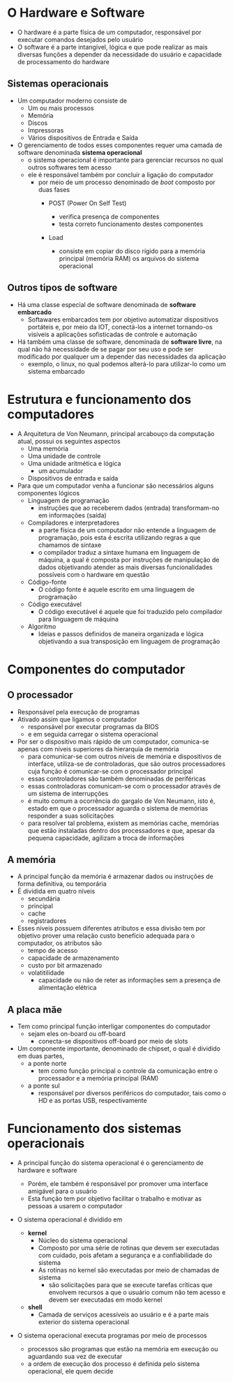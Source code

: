# O Hardware e Software

* O hardware é a parte física de um computador, responsável por executar comandos desejados pelo usuário
* O software é a parte intangível, lógica e que pode realizar as mais diversas funções a depender da necessidade do usuário e capacidade de processamento do hardware

## Sistemas operacionais

* Um computador moderno consiste de
  * Um ou mais processos
  * Memória
  * Discos
  * Impressoras
  * Vários dispositivos de Entrada e Saída
* O gerenciamento de todos esses componentes requer uma camada de software denominada **sistema operacional**
  * o sistema operacional é importante para gerenciar recursos no qual outros softwares tem acesso
  * ele é responsável também por concluir a ligação do computador
    * por meio de um processo denominado de *boot* composto por duas fases
      * POST (Power On Self Test)
        * verifica presença de componentes
        * testa correto funcionamento destes componentes

      * Load
        * consiste em copiar do disco rígido para a memória principal (memória RAM) os arquivos do sistema operacional


## Outros tipos de software

* Há uma classe especial de software denominada de **software embarcado**
  * Softawares embarcados tem por objetivo automatizar dispositivos portáteis e, por meio da IOT, conectá-los a internet tornando-os visíveis a aplicações sofisticadas de controle e automação
* Há também uma classe de software, denominada de **software livre**, na qual não há necessidade de se pagar por seu uso e pode ser modificado por qualquer um a depender das necessidades da aplicação
  * exemplo, o linux, no qual podemos alterá-lo para utilizar-lo como um sistema embarcado

# Estrutura e funcionamento dos computadores

* A Arquitetura de Von Neumann, principal arcabouço da computação atual, possui os seguintes aspectos
  * Uma memória
  * Uma unidade de controle
  * Uma unidade aritmética e lógica
    * um acumulador
  * Dispositivos de entrada e saída
* Para que um computador venha a funcionar são necessários alguns componentes lógicos
  * Linguagem de programação
    * instruções que ao receberem dados (entrada) transformam-no em informações (saída)
  * Compiladores e interpretadores
    * a parte física de um computador não entende a linguagem de programação, pois esta é escrita utilizando regras a que chamamos de sintaxe
    * o compilador traduz a sintaxe humana em linguagem de máquina, a qual é composta por instruções de manipulação de dados objetivando atender as mais diversas funcionalidades possíveis com o hardware em questão
  * Código-fonte
    * O código fonte é aquele escrito em uma linguagem de programação
  * Código executável
    * O código executável é aquele que foi traduzido pelo compilador para linguagem de máquina
  * Algoritmo
    * Ideias e passos definidos de maneira organizada e lógica objetivando a sua transposição em linguagem de programação

# Componentes do computador

## O processador

* Responsável pela execução de programas
* Ativado assim que ligamos o computador
  * responsável por executar programas da BIOS
  * e em seguida carregar o sistema operacional
* Por ser o dispositivo mais rápido de um computador, comunica-se apenas com níveis superiores da hierarquia de memória
  * para comunicar-se com outros níveis de memória e dispositivos de interface, utiliza-se de controladoras, que são outros processadores cuja função é comunicar-se com o processador principal
  * essas controladores são também denominadas de periféricas
  * essas controladoras comunicam-se com o processador através de um sistema de interrupções
  * é muito comum a ocorrência do gargalo de Von Neumann, isto é, estado em que o processador aguarda o sistema de memórias responder a suas solicitações
  * para resolver tal problema, existem as memórias cache, memórias que estão instaladas dentro dos processadores e que, apesar da pequena capacidade, agilizam a troca de informações

## A memória

* A principal função da memória é armazenar dados ou instruções de forma definitiva, ou temporária
* É dividida em quatro níveis
  * secundária
  * principal
  * cache
  * registradores
* Esses níveis possuem diferentes atributos e essa divisão tem por objetivo prover uma relação custo benefício adequada para o computador, os atributos são
  * tempo de acesso
  * capacidade de armazenamento
  * custo por bit armazenado
  * volatitilidade
    * capacidade ou não de reter as informações sem a presença de alimentação elétrica

## A placa mãe

* Tem como principal função interligar componentes do computador
  * sejam eles on-board ou off-board
    * conecta-se dispositivos off-board por meio de slots
* Um componente importante, denominado de chipset, o qual é dividido em duas partes,
  * a ponte norte
    * tem como função principal o controle da comunicação entre o processador e a memória principal (RAM)
  * a ponte sul
    * responsável por diversos periféricos do computador, tais como o HD e as portas USB, respectivamente

# Funcionamento dos sistemas operacionais

* A principal função do sistema operacional é o gerenciamento de hardware e software

  * Porém, ele também é responsável por promover uma interface amigável para o usuário
  * Esta função tem por objetivo facilitar o trabalho e motivar as pessoas a usarem o computador

* O sistema operacional é dividido em

  * **kernel**
    * Núcleo do sistema operacional
    * Composto por uma série de rotinas que devem ser executadas com cuidado, pois afetam a segurança e a confiabilidade do sistema
    * As rotinas no kernel são executadas por meio de chamadas de sistema
      * são solicitações para que se execute tarefas críticas que envolvem recursos a que o usuário comum não tem acesso e devem ser executadas em modo kernel
  * **shell**
    * Camada de serviços acessíveis ao usuário e é a parte mais exterior do sistema operacional

* O sistema operacional executa programas por meio de processos 

  * processos são programas que estão na memória em execução ou aguardando sua vez de executar
  * a ordem de execução dos processo é definida pelo sistema operacional, ele quem decide 

  